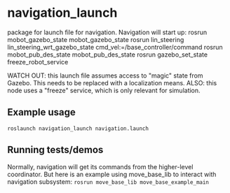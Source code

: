 # navigation_launch

package for launch file for navigation.
Navigation will start up: 
rosrun mobot_gazebo_state mobot_gazebo_state
rosrun lin_steering lin_steering_wrt_gazebo_state cmd_vel:=/base_controller/command
rosrun mobot_pub_des_state mobot_pub_des_state
rosrun gazebo_set_state freeze_robot_service

WATCH OUT:  this launch file assumes access to "magic" state from Gazebo.
This needs to be replaced with a localization means.
ALSO: this node uses a "freeze" service, which is only relevant for simulation.

## Example usage
`roslaunch navigation_launch navigation.launch`

## Running tests/demos
Normally, navigation will get its commands from the higher-level coordinator.
But here is an example using move_base_lib to interact with navigation subsystem:
`rosrun move_base_lib move_base_example_main` 
    

